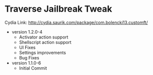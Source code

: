 # Traverse Jailbreak Tweak

Cydia Link:
http://cydia.saurik.com/package/com.bolencki13.customft/

* version 1.2.0-4
    * Activator action support
    * Shellscript action support
    * UI Fixes
    * Settings improvements
    * Bug Fixes
* version 1.1.0-6
    * Initial Commit